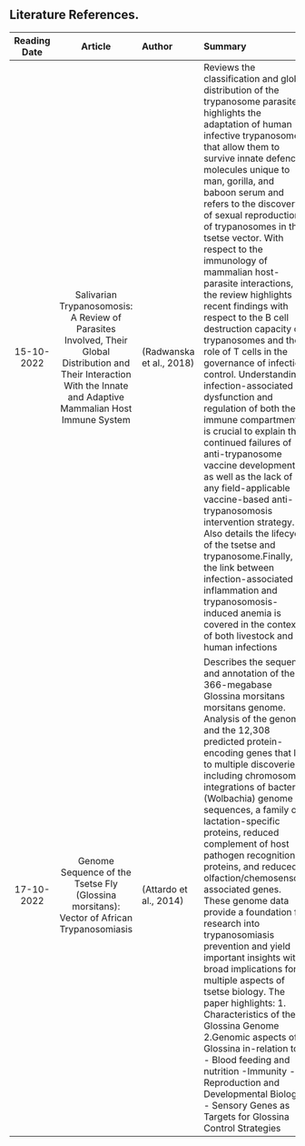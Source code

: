 Literature References.
---

Reading Date| Article | Author | Summary | Paper-link 
:---: | :---: | :--- | :--- | :--- 
15-10-2022 |Salivarian Trypanosomosis: A Review of Parasites Involved, Their Global Distribution and Their Interaction With the Innate and Adaptive Mammalian Host Immune System |(Radwanska et al., 2018) |Reviews the classification and global distribution of the trypanosome parasites, highlights the adaptation of human infective trypanosomes that allow them to survive innate defence molecules unique to man, gorilla, and baboon serum and refers to the discovery of sexual reproduction of trypanosomes in the tsetse vector. With respect to the immunology of mammalian host-parasite interactions, the review highlights recent findings with respect to the B cell destruction capacity of trypanosomes and the role of T cells in the governance of infection control. Understanding infection-associated dysfunction and regulation of both these immune compartments is crucial to explain the continued failures of anti-trypanosome vaccine developments as well as the lack of any field-applicable vaccine-based anti-trypanosomosis intervention strategy. Also details the lifecycle of the tsetse and trypanosome.Finally, the link between infection-associated inflammation and trypanosomosis-induced anemia is covered in the context of both livestock and human infections|[Pub-med](https://www.ncbi.nlm.nih.gov/pmc/articles/PMC6175991/)
17-10-2022 |Genome Sequence of the Tsetse Fly (Glossina morsitans): Vector of African Trypanosomiasis |(Attardo et al., 2014) |Describes the sequence and annotation of the 366-megabase Glossina morsitans morsitans genome. Analysis of the genome and the 12,308 predicted protein-encoding genes that led to multiple discoveries, including chromosomal integrations of bacterial (Wolbachia) genome sequences, a family of lactation-specific proteins, reduced complement of host pathogen recognition proteins, and reduced olfaction/chemosensory associated genes. These genome data provide a foundation for research into trypanosomiasis prevention and yield important insights with broad implications for multiple aspects of tsetse biology. The paper highlights: 1. Characteristics of the Glossina Genome 2.Genomic aspects of Glossina in-relation to: - Blood feeding and nutrition -Immunity - Reproduction and Developmental Biology - Sensory Genes as Targets for Glossina Control Strategies| [Pubmed](https://pubmed.ncbi.nlm.nih.gov/24763584/)


